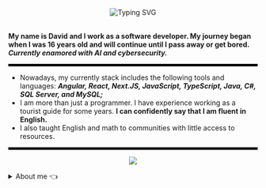 <div align="center"><img src="https://readme-typing-svg.demolab.com?font=League+Spartan&weight=600&size=35&duration=3000&pause=1000&repeat=false&center=true&vCenter=true&color=808080&width=600&lines=Welcome, +stranger! 👋" alt="Typing SVG" /></div>
<br style="border: 2px solid black;">

**My name is David and I work as a software developer. My journey began when I was 16 years old and will continue until I pass away or get bored. 
*Currently enamored with AI and cybersecurity.***
<hr style="border: 2px solid black;">

- Nowadays, my currently stack includes the following tools and languages: ***Angular, React, Next.JS, JavaScript, TypeScript, Java, C#, SQL Server, and MySQL;***
- I am more than just a programmer. I have experience working as a tourist guide for some years. **I can confidently say that I am fluent in English.**
- I also taught English and math to communities with little access to resources.

<hr style="border: 2px solid black;">
<p align="center"><img src ="https://komarev.com/ghpvc/?username=daviSR99&style=for-the-badge&color=9B870C"/></p>

 <details closed>
<Summary>About me 👈</Summary>
 
 ## 📚 GitHub Status
<div align="center">
  <img width="48%"  height="200px" src="https://github-readme-stats-sigma-five.vercel.app/api?username=daviSR99&show_icons=true&include_all_commits=true&count_private=true&title_color=F7EF8A&icon_color=F7EF8A&text_color=E0AA3E&bg_color=ffffff00"/>
  <img width="48%"  height="195px" src="https://github-readme-stats-sigma-five.vercel.app/api/top-langs/?username=daviSR99&layout=compact&langs_count=10&title_color=F7EF8A&icon_color=F7EF8A&text_color=E0AA3E&bg_color=ffffff00"/>
</div>

## 💼 Skills
 <div style="display: inline_block border: 2px solid black; ">
  <img height = "50cm" align="center" alt="daviSR99-AngularJS"  src="https://cdn.jsdelivr.net/gh/devicons/devicon/icons/angularjs/angularjs-original.svg"/>
  <img height = "50cm" align="center" alt="daviSR99-htm5"  src="https://cdn.jsdelivr.net/gh/devicons/devicon/icons/html5/html5-original.svg"/>
  <img height = "50cm" align="center" alt="daviSR99-css"  src="https://cdn.jsdelivr.net/gh/devicons/devicon/icons/css3/css3-original.svg"/>
  <img height = "50cm" align="center" alt="daviSR99-JavaScript"  src="https://cdn.jsdelivr.net/gh/devicons/devicon/icons/javascript/javascript-original.svg"/>
  <img height = "50cm" align="center" alt="daviSR99-JAVA" src="https://cdn.jsdelivr.net/gh/devicons/devicon/icons/java/java-original-wordmark.svg"/>
  <img height = "50cm" align="center" alt="daviSR99-dotNet"  src="https://cdn.jsdelivr.net/gh/devicons/devicon/icons/csharp/csharp-original.svg"/>
  <img height = "50cm" align="center" alt="daviSR99-dotNetCore"  src="https://cdn.jsdelivr.net/gh/devicons/devicon/icons/dot-net/dot-net-original-wordmark.svg"/>
  <img height = "50cm" align="center" alt="daviSR99-dotNetCore"  src="https://cdn.jsdelivr.net/gh/devicons/devicon/icons/dotnetcore/dotnetcore-original.svg"/>
  <img height = "50cm" align="center" alt="daviSR99-nodeJS"  src="https://cdn.jsdelivr.net/gh/devicons/devicon/icons/nodejs/nodejs-original-wordmark.svg"/>
  <img height = "50cm" align="center" alt="daviSR99-mySql"  src="https://cdn.jsdelivr.net/gh/devicons/devicon/icons/mysql/mysql-original-wordmark.svg"/>
  <img height = "50cm" align="center" alt="daviSR99-sqlServer"  src="https://cdn.jsdelivr.net/gh/devicons/devicon/icons/microsoftsqlserver/microsoftsqlserver-plain-wordmark.svg"/>                  
</div>
</details>
